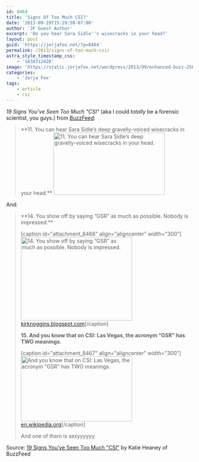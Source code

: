 ```yaml
---
id: 8464
title: 'Signs Of Too Much CSI?'
date: '2013-09-19T15:29:50-07:00'
author: 'JF Guest Author'
excerpt: 'Do you hear Sara Sidle''s wisecracks in your head?'
layout: post
guid: 'https://jorjafox.net/?p=8464'
permalink: /2013/signs-of-too-much-csi/
astra_style_timestamp_css:
    - '1634312420'
image: 'https://static.jorjafox.net/wordpress/2013/09/enhanced-buzz-25627-1379606824-32.jpg'
categories:
    - 'Jorja Fox'
tags:
    - article
    - csi
---
```


<em>19 Signs You’ve Seen Too Much "CSI"</em> (aka I could _totally_ be a forensic scientist, you guys.) from <a href="http://www.buzzfeed.com/katieheaney/19-signs-youve-seen-too-much-csi">BuzzFeed</a>:

<blockquote>
**11. You can hear Sara Sidle’s deep gravelly-voiced wisecracks in your head.**

<img src="//static.jorjafox.net/wordpress/2013/09/enhanced-buzz-25627-1379606824-32.jpg" alt="11. You can hear Sara Sidle’s deep gravelly-voiced wisecracks in your head." width="300" height="168" class="aligncenter size-medium wp-image-8465" />
</blockquote>

And:

<blockquote>
**14. You show off by saying “GSR” as much as possible. Nobody is impressed.**

[caption id="attachment_8466" align="aligncenter" width="300"]<img src="//static.jorjafox.net/wordpress/2013/09/enhanced-buzz-12925-1379606530-8-300x225.jpg" alt="14. You show off by saying “GSR” as much as possible. Nobody is impressed." width="300" height="225" class="size-medium wp-image-8466" /> <a href="http://kirknoggins.blogspot.com">kirknoggins.blogspot.com</a>[/caption]

**15. And you know that on CSI: Las Vegas, the acronym “GSR” has TWO meanings**.

[caption id="attachment_8467" align="aligncenter" width="300"]<img src="//static.jorjafox.net/wordpress/2013/09/enhanced-buzz-31958-1379603886-4-300x175.jpg" alt="And you know that on CSI: Las Vegas, the acronym “GSR” has TWO meanings." width="300" height="175" class="size-medium wp-image-8467" /> <a href="http://en.wikipedia.org">en.wikipedia.org</a>[/caption]

And one of them is sexyyyyyy.

</blockquote>

Source: <a href="http://www.buzzfeed.com/katieheaney/19-signs-youve-seen-too-much-csi">19 Signs You’ve Seen Too Much "CSI"</a> by Katie Heaney of BuzzFeed
